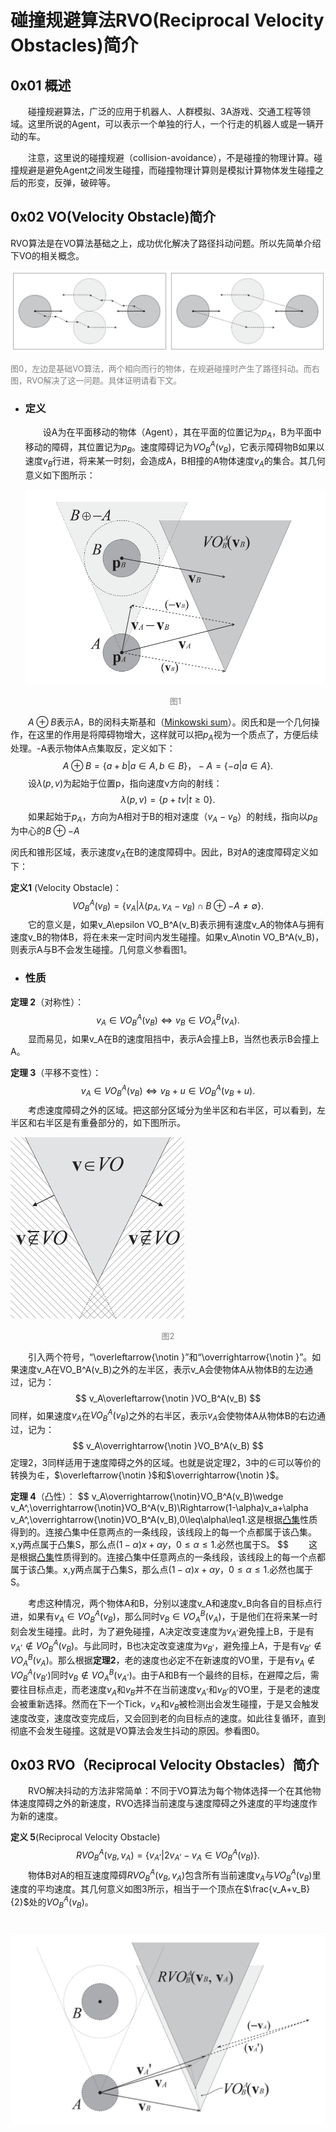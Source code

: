 # 碰撞规避算法RVO(Reciprocal Velocity Obstacles)简介



## 0x01  概述

&emsp;&emsp;碰撞规避算法，广泛的应用于机器人、人群模拟、3A游戏、交通工程等领域。这里所说的Agent，可以表示一个单独的行人，一个行走的机器人或是一辆开动的车。

&emsp;&emsp;注意，这里说的碰撞规避（collision-avoidance），不是碰撞的物理计算。碰撞规避是避免Agent之间发生碰撞，而碰撞物理计算则是模拟计算物体发生碰撞之后的形变，反弹，破碎等。

## 0x02  VO(Velocity Obstacle)简介

RVO算法是在VO算法基础之上，成功优化解决了路径抖动问题。所以先简单介绍下VO的相关概念。

![](res/RVO-vs-VO.png)

<font color=gray size=2>图0，左边是基础VO算法，两个相向而行的物体，在规避碰撞时产生了路径抖动。而右图，RVO解决了这一问题。具体证明请看下文。</font>  

- ### 定义

  &emsp;&emsp;设A为在平面移动的物体（Agent），其在平面的位置记为$p_A$，B为平面中移动的障碍，其位置记为$p_B$。速度障碍记为$VO_B^A(v_B)$，它表示障碍物B如果以速度$v_B$行进，将来某一时刻，会造成A，B相撞的A物体速度$v_A$的集合。其几何意义如下图所示：

  ![](res/vo.png)

  <center><font color=gray size=2>图1</font></center>


&emsp;&emsp;$A\oplus B$表示A，B的闵科夫斯基和（[Minkowski sum](https://en.wikipedia.org/wiki/Minkowski_addition)）。闵氏和是一个几何操作，在这里的作用是将障碍物增大，这样就可以把$p_A$视为一个质点了，方便后续处理。-A表示物体A点集取反，定义如下：
$$
A\oplus B=\lbrace a+b|a \in  A,b \in  B\rbrace，-A=\lbrace -a|a \in A\rbrace.
$$
&emsp;&emsp;设$\lambda(p,v)$为起始于位置p，指向速度v方向的射线：
$$
\lambda (p,v)=\lbrace p+tv|t\geq 0\rbrace.
$$
&emsp;&emsp;如果起始于$p_A$，方向为A相对于B的相对速度（$v_A-v_B$）的射线，指向以$p_B$为中心的$B\oplus -A$

闵氏和锥形区域，表示速度$v_A$在B的速度障碍中。因此，B对A的速度障碍定义如下：

**定义1** (Velocity Obstacle)：
$$
VO_B^A(v_B)=\lbrace v_A|\lambda(p_A,v_A-v_B)\cap B\oplus-A\neq\emptyset \rbrace.
$$
&emsp;&emsp;它的意义是，如果v_A\epsilon VO_B^A(v_B)表示拥有速度v_A的物体A与拥有速度v_B的物体B，将在未来一定时间内发生碰撞。如果v_A\notin VO_B^A(v_B)，则表示A与B不会发生碰撞。几何意义参看图1。

- ### 性质

**定理 2**（对称性）：
$$
v_A\in VO_B^A(v_B)\Leftrightarrow v_B\in VO_A^B(v_A).
$$
&emsp;&emsp;显而易见，如果v_A在B的速度阻挡中，表示A会撞上B，当然也表示B会撞上A。

**定理 3**（平移不变性）：
$$
v_A\in VO_B^A(v_B)\Leftrightarrow v_B+u\in VO_B^A(v_B+u).
$$
&emsp;&emsp;考虑速度障碍之外的区域。把这部分区域分为坐半区和右半区，可以看到，左半区和右半区是有重叠部分的，如下图所示。

![](res/noVO.png)

<center><font color=gray size=2>图2</font></center>

&emsp;&emsp;引入两个符号，“\overleftarrow{\notin }”和“\overrightarrow{\notin }”。如果速度v_A在VO_B^A(v_B)之外的左半区，表示v_A会使物体A从物体B的左边通过，记为：
$$
v_A\overleftarrow{\notin }VO_B^A(v_B)
$$
同样，如果速度$v_A$在$VO_B^A(v_B)$之外的右半区，表示$v_A$会使物体A从物体B的右边通过，记为：
$$
v_A\overrightarrow{\notin }VO_B^A(v_B)
$$
定理2，3同样适用于速度障碍之外的区域。也就是说定理2，3中的$\in$可以等价的转换为$\notin$，$\overleftarrow{\notin }$和$\overrightarrow{\notin }$。

**定理 4**（凸性）：
$$
v_A\overrightarrow{\notin}VO_B^A(v_B)\wedge v_A^,\overrightarrow{\notin}VO_B^A(v_B)\Rightarrow(1-\alpha)v_a+\alpha v_A^,\overrightarrow{\notin}VO_B^A(v_B),0\leq\alpha\leq1.这是根据[凸集](https://en.wikipedia.org/wiki/Convex_set)性质得到的。连接凸集中任意两点的一条线段，该线段上的每一个点都属于该凸集。x,y两点属于凸集S，那么点$(1-\alpha)x + \alpha y，0\leq\alpha \leq1.$必然也属于S。
$$
&emsp;&emsp;这是根据[凸集](https://en.wikipedia.org/wiki/Convex_set)性质得到的。连接凸集中任意两点的一条线段，该线段上的每一个点都属于该凸集。x,y两点属于凸集S，那么点$(1-\alpha)x + \alpha y，0\leq\alpha \leq1.$必然也属于S。


&emsp;&emsp;考虑这种情况，两个物体A和B，分别以速度v_A和速度v_B向各自的目标点行进，如果有$v_A\in VO_B^A(v_B)$，那么同时$v_B\in VO_A^B(v_A)$，于是他们在将来某一时刻会发生碰撞。此时，为了避免碰撞，A决定改变速度为$v_A^,$避免撞上B，于是有$v_A^,\notin VO_B^A(v_B)$。与此同时，B也决定改变速度为$v_B^,$，避免撞上A，于是有$v_B^,\notin VO_A^B(v_A)$。那么根据**定理2**，老的速度也必定不在新速度的VO里，于是有$v_A\notin VO_B^A(v_B^,)$同时$v_B\notin VO_A^B(v_A^,)$。由于A和B有一个最终的目标，在避障之后，需要往目标点走，而老速度$v_A$和$v_B$并不在当前速度$v_A^,$和$v_B^,$的VO里，于是老的速度会被重新选择。然而在下一个Tick，$v_A$和$v_B$被检测出会发生碰撞，于是又会触发速度改变，速度改变完成后，又会回到老的向目标点的速度。如此往复循环，直到彻底不会发生碰撞。这就是VO算法会发生抖动的原因。参看图0。



## 0x03 RVO（Reciprocal Velocity Obstacles）简介

&emsp;&emsp;RVO解决抖动的方法非常简单：不同于VO算法为每个物体选择一个在其他物体速度障碍之外的新速度，RVO选择当前速度与速度障碍之外速度的平均速度作为新的速度。

**定义 5**(Reciprocal Velocity Obstacle)
$$
RVO_B^A(v_B,v_A)=\lbrace v_A^,|2v_A^,-v_A\in VO_B^A(v_B)\rbrace.
$$
&emsp;&emsp;物体B对A的相互速度障碍$RVO_B^A(v_B,v_A)$包含所有当前速度$v_A$与$VO_B^A(v_B)$里速度的平均速度。其几何意义如图3所示，相当于一个顶点在$\frac{v_A+v_B}{2}$处的$VO_B^A(v_B)$。

![](res/RVO.png)
=======